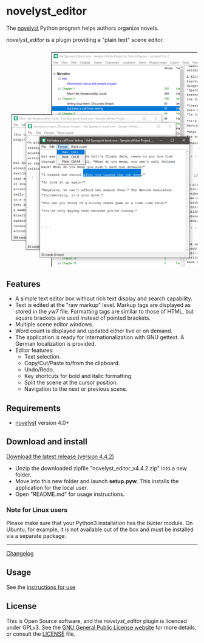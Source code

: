 # novelyst_editor

The [novelyst](https://peter88213.github.io/novelyst/) Python program helps authors organize novels.  

*novelyst_editor* is a plugin providing a "plain text" scene editor. 

![Screenshot](Screenshots/screen01.png)

## Features

- A simple text editor box without rich text display and search capability.
- Text is edited at the "raw markup" level. Markup tags are displayed as stored in the *yw7* file. Formatting tags are similar to those of HTML, but square brackets are used instead of pointed brackets.
- Multiple scene editor windows.
- Word count is displayed and updated either live or on demand.
- The application is ready for internationalization with GNU gettext. A German localization is provided. 
- Editor features:
    - Text selection.
    - Copy/Cut/Paste to/from the clipboard.
    - Undo/Redo.
    - Key shortcuts for bold and italic formatting.
    - Split the scene at the cursor position.
    - Navigation to the next or previous scene.
    
## Requirements

- [novelyst](https://peter88213.github.io/novelyst/) version 4.0+

## Download and install

[Download the latest release (version 4.4.2)](https://github.com/peter88213/novelyst_editor/raw/main/dist/novelyst_editor_v4.4.2.zip)

- Unzip the downloaded zipfile "novelyst_editor_v4.4.2.zip" into a new folder.
- Move into this new folder and launch **setup.pyw**. This installs the application for the local user.
- Open "README.md" for usage instructions.

### Note for Linux users

Please make sure that your Python3 installation has the *tkinter* module. On Ubuntu, for example, it is not available out of the box and must be installed via a separate package. 

------------------------------------------------------------------

[Changelog](changelog)

## Usage

See the [instructions for use](usage)

## License

This is Open Source software, and the *novelyst_editor* plugin is licenced under GPLv3. See the
[GNU General Public License website](https://www.gnu.org/licenses/gpl-3.0.en.html) for more
details, or consult the [LICENSE](https://github.com/peter88213/novelyst_editor/blob/main/LICENSE) file.
